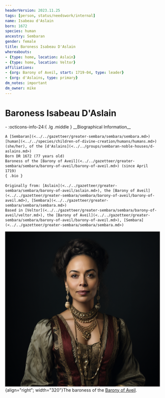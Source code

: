 ```yaml
---
headerVersion: 2023.11.25
tags: [person, status/needswork/internal]
name: Isabeau d'Aslain
born: 1672
species: human
ancestry: Sembaran
gender: female
title: Baroness Isabeau D'Aslain
whereabouts:
- {type: home, location: Aslain}
- {type: home, location: Veltor}
affiliations:
- {org: Barony of Aveil, start: 1719-04, type: leader}
- {org: d'Aslains, type: primary}
dm_notes: important
dm_owner: mike
---
```

# Baroness Isabeau D'Aslain
<div class="grid cards ext-narrow-margin ext-one-column" markdown>
- :octicons-info-24:{ .lg .middle } __Biographical Information__

    A [Sembaran](<../../gazetteer/greater-sembara/sembara/sembara.md>) [human](<../../species/children-of-divine-creation/humans/humans.md>) (she/her), of the [d'Aslains](<../../groups/sembaran-noble-houses/d-aslains.md>)  
    Born DR 1672 (77 years old)  
    Baroness of the [Barony of Aveil](<../../gazetteer/greater-sembara/sembara/barony-of-aveil/barony-of-aveil.md>) (since April 1719)  
    { .bio }

    Originally from: [Aslain](<../../gazetteer/greater-sembara/sembara/barony-of-aveil/aslain.md>), the [Barony of Aveil](<../../gazetteer/greater-sembara/sembara/barony-of-aveil/barony-of-aveil.md>), [Sembara](<../../gazetteer/greater-sembara/sembara/sembara.md>)
    Based in [Veltor](<../../gazetteer/greater-sembara/sembara/barony-of-aveil/veltor.md>), the [Barony of Aveil](<../../gazetteer/greater-sembara/sembara/barony-of-aveil/barony-of-aveil.md>), [Sembara](<../../gazetteer/greater-sembara/sembara/sembara.md>)
</div>


![Baroness Isabeau](../../assets/baroness-isabeau.png){align="right"; width="320"}The baroness of the [Barony of Aveil](<../../gazetteer/greater-sembara/sembara/barony-of-aveil/barony-of-aveil.md>). 


